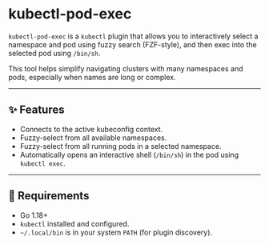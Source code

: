 # kubectl-pod-exec

`kubectl-pod-exec` is a `kubectl` plugin that allows you to interactively select a namespace and pod using fuzzy search (FZF-style), and then exec into the selected pod using `/bin/sh`.

This tool helps simplify navigating clusters with many namespaces and pods, especially when names are long or complex.

---

## ✨ Features

- Connects to the active kubeconfig context.
- Fuzzy-select from all available namespaces.
- Fuzzy-select from all running pods in a selected namespace.
- Automatically opens an interactive shell (`/bin/sh`) in the pod using `kubectl exec`.

---

## 🔧 Requirements

- Go 1.18+
- `kubectl` installed and configured.
- `~/.local/bin` is in your system `PATH` (for plugin discovery).
